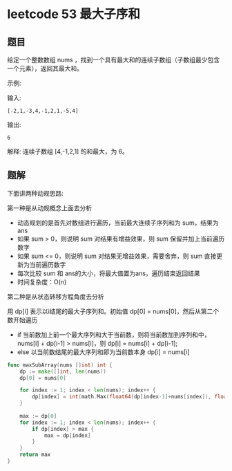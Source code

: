 # leetcode 53 最大子序和

## 题目

给定一个整数数组 nums ，找到一个具有最大和的连续子数组（子数组最少包含一个元素），返回其最大和。

示例:

输入:

```text
[-2,1,-3,4,-1,2,1,-5,4]
```

输出:

```text
6
```

解释: 连续子数组 [4,-1,2,1] 的和最大，为 6。

## 题解

下面讲两种动规思路:

第一种是从动规概念上面去分析

- 动态规划的是首先对数组进行遍历，当前最大连续子序列和为 sum，结果为 ans
- 如果 sum > 0，则说明 sum 对结果有增益效果，则 sum 保留并加上当前遍历数字
- 如果 sum <= 0，则说明 sum 对结果无增益效果，需要舍弃，则 sum 直接更新为当前遍历数字
- 每次比较 sum 和 ans的大小，将最大值置为ans，遍历结束返回结果
- 时间复杂度：O(n)

第二种是从状态转移方程角度去分析

用 dp[i] 表示以i结尾的最大子序列和。初始值 dp[0] = nums[0]，然后从第二个数开始遍历

- if 当前数加上前一个最大序列和大于当前数，则将当前数加到序列和中，nums[i] + dp[i-1] > nums[i]，则 dp[i] = nums[i] + dp[i-1];
- else 以当前数结尾的最大序列和即为当前数本身 dp[i] = nums[i]

```go
func maxSubArray(nums []int) int {
    dp := make([]int, len(nums))
    dp[0] = nums[0]

    for index := 1; index < len(nums); index++ {
        dp[index] = int(math.Max(float64(dp[index-1]+nums[index]), float64(nums[index])))
    }
    
    max := dp[0]
    for index := 1; index < len(nums); index++ {
        if dp[index] > max {
            max = dp[index]
        }
    }
    return max
}
```